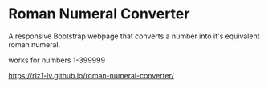 # Roman Numeral Converter
A responsive Bootstrap webpage that converts a number into it's equivalent roman numeral.

works for numbers 1-399999



https://riz1-lv.github.io/roman-numeral-converter/

